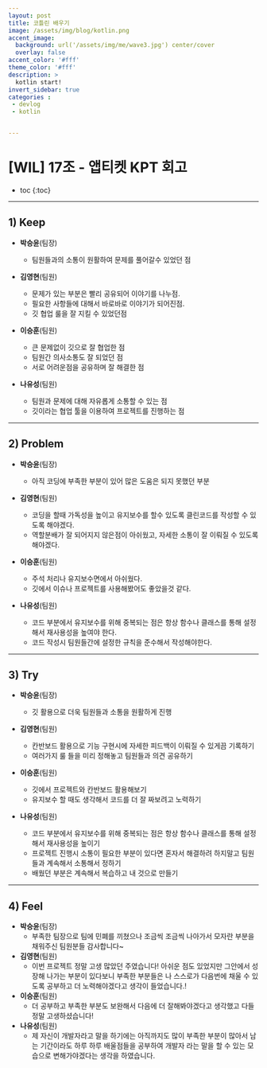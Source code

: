 ```yaml
---
layout: post
title: 코틀린 배우기
image: /assets/img/blog/kotlin.png
accent_image: 
  background: url('/assets/img/me/wave3.jpg') center/cover
  overlay: false
accent_color: '#fff'
theme_color: '#fff'
description: >
  kotlin start!
invert_sidebar: true
categories :
 - devlog	
 - kotlin


---
```


# [WIL] 17조 - 앱티켓 KPT 회고

* toc
{:toc}
---

## **1) Keep**

- **박승윤**(팀장)
	
	- 팀원들과의 소통이 원활하여 문제를 풀어갈수 있었던 점
- **김영현**(팀원)
	
	- 문제가 있는 부분은 빨리 공유되어 이야기를 나누점.
	- 필요한 사항들에 대해서 바로바로 이야기가 되어진점.
	- 깃 협업 룰을 잘 지킬 수 있었던점
- **이승훈**(팀원)
	
	- 큰 문제없이 깃으로 잘 협업한 점
	- 팀원간 의사소통도 잘 되었던 점
	- 서로 어려운점을 공유하며 잘 해결한 점
- **나유성**(팀원)
	
	- 팀원과 문제에 대해 자유롭게 소통할 수 있는 점
  - 깃이라는 협업 툴을 이용하여 프로젝트를 진행하는 점
    
------

## **2) Problem**

- **박승윤**(팀장)
	
	- 아직 코딩에 부족한 부분이 있어 많은 도움은 되지 못했던 부분
- **김영현**(팀원)
	
	- 코딩을 할때 가독성을 높이고 유지보수를 할수 있도록 클린코드를 작성할 수 있도록 해야겠다.
	- 역할분배가 잘 되어지지 않은점이 아쉬웠고, 자세한 소통이 잘 이뤄질 수 있도록 해야겠다.
- **이승훈**(팀원)
	
	- 주석 처리나 유지보수면에서 아쉬웠다.
	- 깃에서 이슈나 프로젝트를 사용해봤어도 좋았을것 같다.
- **나유성**(팀원)
	
	- 코드 부분에서 유지보수를 위해 중복되는 점은 항상 함수나 클래스를 통해 설정해서 재사용성을 높여야 한다.
  - 코드 작성시 팀원들간에 설정한 규칙을 준수해서 작성해야한다.
    
------

## **3) Try**

- **박승윤**(팀장)
	
	- 깃 활용으로 더욱 팀원들과 소통을 원활하게 진행
- **김영현**(팀원)
	
	- 칸반보드 활용으로 기능 구현시에 자세한 피드백이 이뤄질 수 있게끔 기록하기
	- 여러가지 룰 들을 미리 정해놓고 팀원들과 의견 공유하기
- **이승훈**(팀원)
	
	- 깃에서 프로젝트와 칸반보드 활용해보기
	- 유지보수 할 때도 생각해서 코드를 더 잘 짜보려고 노력하기
- **나유성**(팀원)
	
	- 코드 부분에서 유지보수를 위해 중복되는 점은 항상 함수나 클래스를 통해 설정해서 재사용성을 높이기
	- 프로젝트 진행시 소통이 필요한 부분이 있다면 혼자서 해결하려 하지말고 팀원들과 계속해서 소통해서 정하기
  - 배웠던 부분은 계속해서 복습하고 내 것으로 만들기
    
------

## **4) Feel**

- **박승윤**(팀장)
	- 부족한 팀장으로 팀에 민폐를 끼쳤으나 조금씩 조금씩 나아가서 모자란 부분을 채워주신 팀원분들 감사합니다~
- **김영현**(팀원)
	- 이번 프로젝트 정말 고생 많았던 주였습니다! 아쉬운 점도 있었지만 그안에서 성장해 나가는 부분이 있다보니 부족한 부분들은 나 스스로가  다음번에 채울 수 있도록 공부하고 더 노력해야겠다고 생각이 들었습니다.!
- **이승훈**(팀원)
	- 더 공부하고 부족한 부분도 보완해서 다음에 더 잘해봐야겠다고 생각했고 다들 정말 고생하셨습니다!
- **나유성**(팀원)
	- 제 자신이 개발자라고 말을 하기에는 아직까지도 많이 부족한 부분이 많아서 남는 기간이라도 하루 하루 배울점들을 공부하여 개발자 라는 말을 할 수 있는 모습으로 변해가야겠다는 생각을 하였습니다.
